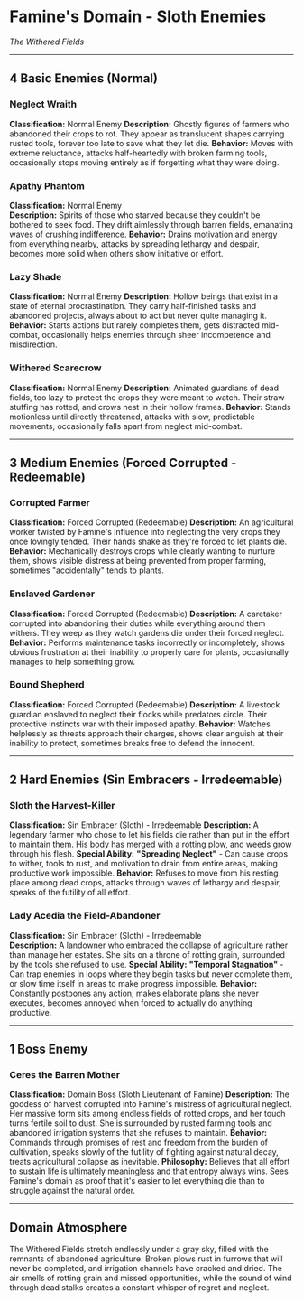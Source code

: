 # Famine's Domain - Sloth Enemies
*The Withered Fields*

---

## **4 Basic Enemies (Normal)**

### **Neglect Wraith**
**Classification:** Normal Enemy
**Description:** Ghostly figures of farmers who abandoned their crops to rot. They appear as translucent shapes carrying rusted tools, forever too late to save what they let die.
**Behavior:** Moves with extreme reluctance, attacks half-heartedly with broken farming tools, occasionally stops moving entirely as if forgetting what they were doing.

### **Apathy Phantom**
**Classification:** Normal Enemy  
**Description:** Spirits of those who starved because they couldn't be bothered to seek food. They drift aimlessly through barren fields, emanating waves of crushing indifference.
**Behavior:** Drains motivation and energy from everything nearby, attacks by spreading lethargy and despair, becomes more solid when others show initiative or effort.

### **Lazy Shade**
**Classification:** Normal Enemy
**Description:** Hollow beings that exist in a state of eternal procrastination. They carry half-finished tasks and abandoned projects, always about to act but never quite managing it.
**Behavior:** Starts actions but rarely completes them, gets distracted mid-combat, occasionally helps enemies through sheer incompetence and misdirection.

### **Withered Scarecrow**
**Classification:** Normal Enemy
**Description:** Animated guardians of dead fields, too lazy to protect the crops they were meant to watch. Their straw stuffing has rotted, and crows nest in their hollow frames.
**Behavior:** Stands motionless until directly threatened, attacks with slow, predictable movements, occasionally falls apart from neglect mid-combat.

---

## **3 Medium Enemies (Forced Corrupted - Redeemable)**

### **Corrupted Farmer**
**Classification:** Forced Corrupted (Redeemable)
**Description:** An agricultural worker twisted by Famine's influence into neglecting the very crops they once lovingly tended. Their hands shake as they're forced to let plants die.
**Behavior:** Mechanically destroys crops while clearly wanting to nurture them, shows visible distress at being prevented from proper farming, sometimes "accidentally" tends to plants.

### **Enslaved Gardener**
**Classification:** Forced Corrupted (Redeemable)
**Description:** A caretaker corrupted into abandoning their duties while everything around them withers. They weep as they watch gardens die under their forced neglect.
**Behavior:** Performs maintenance tasks incorrectly or incompletely, shows obvious frustration at their inability to properly care for plants, occasionally manages to help something grow.

### **Bound Shepherd**
**Classification:** Forced Corrupted (Redeemable)
**Description:** A livestock guardian enslaved to neglect their flocks while predators circle. Their protective instincts war with their imposed apathy.
**Behavior:** Watches helplessly as threats approach their charges, shows clear anguish at their inability to protect, sometimes breaks free to defend the innocent.

---

## **2 Hard Enemies (Sin Embracers - Irredeemable)**

### **Sloth the Harvest-Killer**
**Classification:** Sin Embracer (Sloth) - Irredeemable
**Description:** A legendary farmer who chose to let his fields die rather than put in the effort to maintain them. His body has merged with a rotting plow, and weeds grow through his flesh.
**Special Ability:** **"Spreading Neglect"** - Can cause crops to wither, tools to rust, and motivation to drain from entire areas, making productive work impossible.
**Behavior:** Refuses to move from his resting place among dead crops, attacks through waves of lethargy and despair, speaks of the futility of all effort.

### **Lady Acedia the Field-Abandoner**
**Classification:** Sin Embracer (Sloth) - Irredeemable  
**Description:** A landowner who embraced the collapse of agriculture rather than manage her estates. She sits on a throne of rotting grain, surrounded by the tools she refused to use.
**Special Ability:** **"Temporal Stagnation"** - Can trap enemies in loops where they begin tasks but never complete them, or slow time itself in areas to make progress impossible.
**Behavior:** Constantly postpones any action, makes elaborate plans she never executes, becomes annoyed when forced to actually do anything productive.

---

## **1 Boss Enemy**

### **Ceres the Barren Mother** 
**Classification:** Domain Boss (Sloth Lieutenant of Famine)
**Description:** The goddess of harvest corrupted into Famine's mistress of agricultural neglect. Her massive form sits among endless fields of rotted crops, and her touch turns fertile soil to dust. She is surrounded by rusted farming tools and abandoned irrigation systems that she refuses to maintain.
**Behavior:** Commands through promises of rest and freedom from the burden of cultivation, speaks slowly of the futility of fighting against natural decay, treats agricultural collapse as inevitable.
**Philosophy:** Believes that all effort to sustain life is ultimately meaningless and that entropy always wins. Sees Famine's domain as proof that it's easier to let everything die than to struggle against the natural order.

---

## **Domain Atmosphere**
The Withered Fields stretch endlessly under a gray sky, filled with the remnants of abandoned agriculture. Broken plows rust in furrows that will never be completed, and irrigation channels have cracked and dried. The air smells of rotting grain and missed opportunities, while the sound of wind through dead stalks creates a constant whisper of regret and neglect.